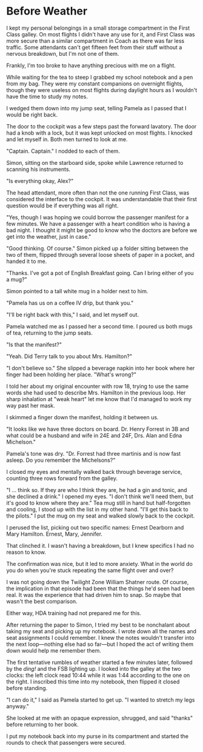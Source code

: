 # Before Weather

I kept my personal belongings in a small storage compartment in the First Class galley.
On most flights I didn't have any use for it, and First Class was more secure than a similar compartment in Coach as there was far less traffic.
Some attendants can't get fifteen feet from their stuff without a nervous breakdown, but I'm not one of them.

Frankly, I'm too broke to have anything precious with me on a flight.

While waiting for the tea to steep I grabbed my school notebook and a pen from my bag.
They were my constant companions on overnight flights, though they were  useless on most flights during daylight hours as I wouldn't have the time to study my notes.

I wedged them down into my jump seat, telling Pamela as I passed that I would be right back.

The door to the cockpit was a few steps past the forward lavatory.
The door had a knob with a lock, but it was kept unlocked on most flights.
I knocked and let myself in.
Both men turned to look at me.

"Captain.
Captain."
I nodded to each of them.

Simon, sitting on the starboard side, spoke while Lawrence returned to scanning his instruments.

"Is everything okay, Alex?"

The head attendant, more often than not the one running First Class, was considered the interface to the cockpit.
It was understandable that their first question would be if everything was all right.

"Yes, though I was hoping we could borrow the passenger manifest for a few minutes.
We have a passenger with a heart condition who is having a bad night.
I thought it might be good to know who the doctors are before we get into the weather, just in case."

"Good thinking.
Of course."
Simon picked up a folder sitting between the two of them, flipped through several loose sheets of paper in a pocket, and handed it to me.

"Thanks.
I've got a pot of English Breakfast going.
Can I bring either of you a mug?"

Simon pointed to a tall white mug in a holder next to him.

"Pamela has us on a coffee IV drip, but thank you."

"I'll be right back with this," I said, and let myself out.

Pamela watched me as I passed her a second time.
I poured us both mugs of tea, returning to the jump seats.

"Is that the manifest?"

"Yeah.
Did Terry talk to you about Mrs. Hamilton?"

"I don't believe so."
She slipped a beverage napkin into her book where her finger had been holding her place.
"What's wrong?"

I told her about my original encounter with row 18, trying to use the same words she had used to describe Mrs. Hamilton in the previous loop.
Her sharp inhalation at "weak heart" let me know that I'd managed to work my way past her mask.

I skimmed a finger down the manifest, holding it between us.

"It looks like we have three doctors on board.
Dr. Henry Forrest in 3B and what could be a husband and wife in 24E and 24F, Drs. Alan and Edna Michelson."

Pamela's tone was dry.
"Dr. Forrest had three martinis and is now fast asleep.
Do you remember the Michelsons?"

I closed my eyes and mentally walked back through beverage service, counting three rows forward from the galley.

"I … think so.
If they are who I think they are, he had a gin and tonic, and she declined a drink."
I opened my eyes.
"I don't think we'll need them, but it's good to know where they are."
Tea mug still in hand but half-forgotten and cooling, I stood up with the list in my other hand.
"I'll get this back to the pilots."
I put the mug on my seat and walked slowly back to the cockpit.

I perused the list, picking out two specific names: Ernest Dearborn and Mary Hamilton.
Ernest, Mary, Jennifer.

That clinched it.
I wasn't having a breakdown, but I knew specifics I had no reason to know.

The confirmation was nice, but it led to more anxiety.
What in the world do you do when you're stuck repeating the same flight over and over?

I was not going down the Twilight Zone William Shatner route.
Of course, the implication in that episode had been that the things he'd seen had been real.
It was the experience that had driven him to snap.
So maybe that wasn't the best comparison.

Either way, HDA training had not prepared me for this.

After returning the paper to Simon, I tried my best to be nonchalant about taking my seat and picking up my notebook.
I wrote down all the names and seat assignments I could remember.
I knew the notes wouldn't transfer into the next loop—nothing else had so far—but I hoped the act of writing them down would help me remember them.

The first tentative rumbles of weather started a few minutes later, followed by the _ding!_ and the FSB lighting up.
I looked into the galley at the two clocks: the left clock read 10:44 while it was 1:44 according to the one on the right.
I inscribed this time into my notebook, then flipped it closed before standing.

"I can do it," I said as Pamela started to get up.
"I wanted to stretch my legs anyway."

She looked at me with an opaque expression, shrugged, and said "thanks" before returning to her book.

I put my notebook back into my purse in its compartment and started the rounds to check that passengers were secured.
